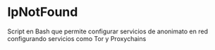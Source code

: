 # IpNotFound
Script en Bash que permite configurar servicios de anonimato en red configurando servicios como Tor y Proxychains
